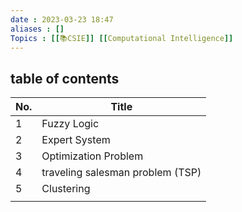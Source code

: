 ```yaml
---
date : 2023-03-23 18:47
aliases : []
Topics : [[📚CSIE]] [[Computational Intelligence]]
---
```


## table of contents
| No. | Title                            |
| --- | -------------------------------- |
| 1   | Fuzzy Logic                      |
| 2   | Expert System                    |
| 3   | Optimization Problem             |
| 4   | traveling salesman problem (TSP) |
| 5   | Clustering                       |
|     |                                  |
